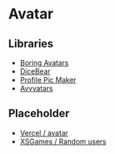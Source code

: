 # Avatar

## Libraries

- [Boring Avatars](/boringavatars.md)
- [DiceBear](/dicebear.md)
- [Profile Pic Maker](https://pfpmaker.com)
- [Avvvatars](https://avvvatars.com)

<!--
https://avaaatars.com
https://github.com/Mayandev/notion-avatar
https://github.com/txstc55/ugly-avatar
-->

## Placeholder

- [Vercel / avatar](https://github.com/vercel/avatar)
- [XSGames / Random users](https://xsgames.co/randomusers)

<!--
https://xsgames.co/randomusers/assets/avatars/female/14.jpg
https://avatar.vercel.sh/bruno-wego
-->
